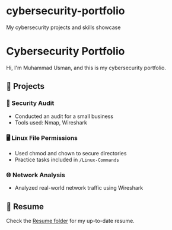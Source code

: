 # cybersecurity-portfolio
My cybersecurity projects and skills showcase
# Cybersecurity Portfolio

Hi, I'm Muhammad Usman, and this is my cybersecurity portfolio.

## 🔐 Projects

### 🧾 Security Audit
- Conducted an audit for a small business
- Tools used: Nmap, Wireshark

### 🖥️ Linux File Permissions
- Used chmod and chown to secure directories
- Practice tasks included in `/Linux-Commands`

### 🌐 Network Analysis
- Analyzed real-world network traffic using Wireshark

## 📄 Resume
Check the [Resume folder](./Resume) for my up-to-date resume.
